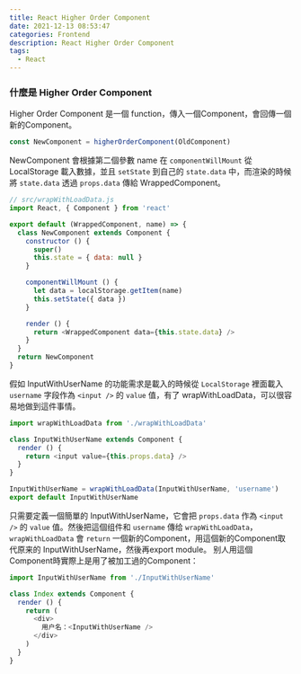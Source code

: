 ```yaml
---
title: React Higher Order Component
date: 2021-12-13 08:53:47
categories: Frontend
description: React Higher Order Component
tags:
  - React
---
```


### 什麼是 Higher Order Component

Higher Order Component 是一個 function，傳入一個Component，會回傳一個新的Component。

``` js
const NewComponent = higherOrderComponent(OldComponent)
```

NewComponent 會根據第二個參數 name 在 `componentWillMount` 從 LocalStorage 載入數據，並且 `setState` 到自己的 `state.data` 中，而渲染的時候將 `state.data` 透過 `props.data` 傳給 WrappedComponent。
``` js 
// src/wrapWithLoadData.js
import React, { Component } from 'react'

export default (WrappedComponent, name) => {
  class NewComponent extends Component {
    constructor () {
      super()
      this.state = { data: null }
    }

    componentWillMount () {
      let data = localStorage.getItem(name)
      this.setState({ data })
    }

    render () {
      return <WrappedComponent data={this.state.data} />
    }
  }
  return NewComponent
}

```

假如 InputWithUserName 的功能需求是載入的時候從 `LocalStorage` 裡面載入 `username` 字段作為 `<input />` 的 `value` 值，有了 wrapWithLoadData，可以很容易地做到這件事情。
``` js
import wrapWithLoadData from './wrapWithLoadData'

class InputWithUserName extends Component {
  render () {
    return <input value={this.props.data} />
  }
}

InputWithUserName = wrapWithLoadData(InputWithUserName, 'username')
export default InputWithUserName
```

只需要定義一個簡單的 InputWithUserName，它會把 `props.data` 作為 `<input />` 的 `value` 值。然後把這個组件和 `username` 傳给 `wrapWithLoadData`，`wrapWithLoadData` 會 `return` 一個新的Component，用這個新的Component取代原来的 InputWithUserName，然後再export module。
别人用這個Component時實際上是用了被加工過的Component：

``` js
import InputWithUserName from './InputWithUserName'

class Index extends Component {
  render () {
    return (
      <div>
        用户名：<InputWithUserName />
      </div>
    )
  }
}
```